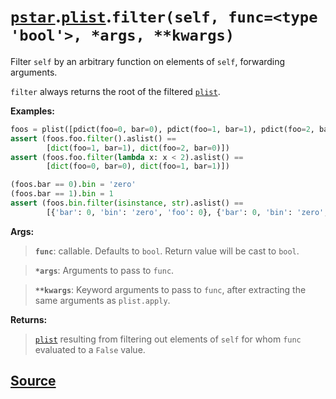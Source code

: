 # [`pstar`](./pstar.md).[`plist`](./pstar_plist.md).`filter(self, func=<type 'bool'>, *args, **kwargs)`

Filter `self` by an arbitrary function on elements of `self`, forwarding arguments.

`filter` always returns the root of the filtered [`plist`](./pstar_plist.md).

**Examples:**
```python
foos = plist([pdict(foo=0, bar=0), pdict(foo=1, bar=1), pdict(foo=2, bar=0)])
assert (foos.foo.filter().aslist() ==
        [dict(foo=1, bar=1), dict(foo=2, bar=0)])
assert (foos.foo.filter(lambda x: x < 2).aslist() ==
        [dict(foo=0, bar=0), dict(foo=1, bar=1)])

(foos.bar == 0).bin = 'zero'
(foos.bar == 1).bin = 1
assert (foos.bin.filter(isinstance, str).aslist() ==
        [{'bar': 0, 'bin': 'zero', 'foo': 0}, {'bar': 0, 'bin': 'zero', 'foo': 2}])
```

**Args:**

>    **`func`**: callable. Defaults to `bool`. Return value will be cast to `bool`.

>    **`*args`**: Arguments to pass to `func`.

>    **`**kwargs`**: Keyword arguments to pass to `func`, after extracting the same arguments as `plist.apply`.

**Returns:**

>    [`plist`](./pstar_plist.md) resulting from filtering out elements of `self` for whom `func` evaluated to a `False` value.



## [Source](../pstar/pstar.py#L4262-L4290)